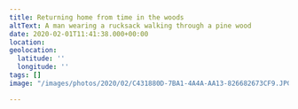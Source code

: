 ```yaml
---
title: Returning home from time in the woods
altText: A man wearing a rucksack walking through a pine wood
date: 2020-02-01T11:41:38.000+00:00
location: 
geolocation:
  latitude: ''
  longitude: ''
tags: []
image: "/images/photos/2020/02/C431880D-7BA1-4A4A-AA13-826682673CF9.JPG"

---
```

